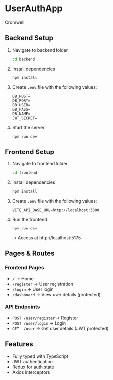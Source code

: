 # UserAuthApp
Cromwell

## Backend Setup

1. Navigate to backend folder
   ```bash
   cd backend
   ```

2. Install dependencies
   ```bash
   npm install
   ```

3. Create `.env` file with the following values:
   ```
   DB_HOST=
   DB_PORT=
   DB_USER=
   DB_PASS=
   DB_NAME=
   JWT_SECRET=
   ```

4. Start the server
   ```bash
   npm run dev
   ```

## Frontend Setup

1. Navigate to frontend folder
   ```bash
   cd frontend
   ```

2. Install dependencies
   ```bash
   npm install
   ```

3. Create `.env` file with the following values:
   ```
   VITE_API_BASE_URL=http://localhost:3000
   ```

4. Run the frontend
   ```bash
   npm run dev
   ```
   → Access at http://localhost:5175

## Pages & Routes

### Frontend Pages
- `/`           → Home
- `/register`   → User registration
- `/login`      → User login
- `/dashboard`  → View user details (protected)

### API Endpoints
- `POST /user/register`  → Register
- `POST /user/login`     → Login
- `GET  /user`           → Get user details (JWT protected)

## Features
- Fully typed with TypeScript
- JWT authentication
- Redux for auth state
- Axios interceptors
